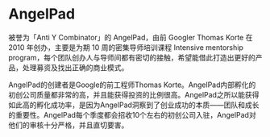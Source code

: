 # AngelPad

被誉为「Anti Y Combinator」的 AngelPad，由前 Googler Thomas Korte 在 2010 年创办，主要是为期 10 周的密集导师培训课程 Intensive mentorship program，每个团队创办人与导师间都有密切的接触，希望能借此打造出更好的产品，处理募资及找出正确的商业模式。

AngelPad的创建者是Google的前工程师Thomas Korte。AngelPad内部孵化的初创公司质量都非常的高，并且能获得投资的比例很高。AngelPad之所以能获得如此高的孵化成功率，是因为AngelPad洞察到了创业成功的本质——团队和成长的重要性。AngelPad每个季度都会招收10个左右的初创公司入驻，AngelPad对他们的审核十分严格，并且直切要害。
